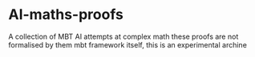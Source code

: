 # AI-maths-proofs
A collection of MBT AI attempts at complex math 
these proofs are not formalised by them mbt framework itself, this is an experimental archine 
